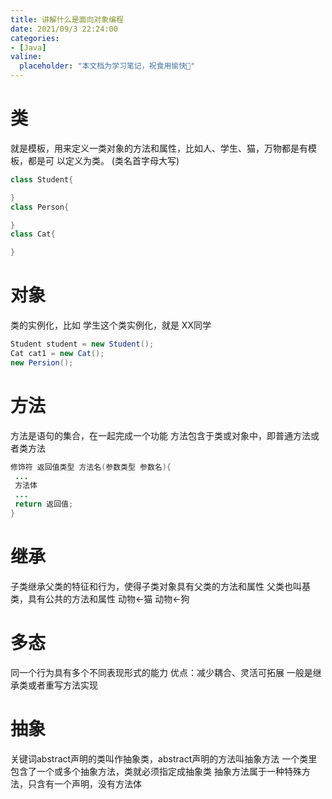 ```yaml
---
title: 讲解什么是⾯向对象编程
date: 2021/09/3 22:24:00
categories:
- [Java]
valine:
  placeholder: "本文档为学习笔记，祝食用愉快💪"
---
```


# 类
就是模板，⽤来定义⼀类对象的⽅法和属性，⽐如⼈、学⽣、猫，万物都是有模板，都是可
以定义为类。 (类名⾸字⺟⼤写)
```java
class Student{

}
class Person{

}
class Cat{

}
```
# 对象
类的实例化，⽐如 学⽣这个类实例化，就是 XX同学
```java
Student student = new Student();
Cat cat1 = new Cat();
new Persion();
```
# ⽅法
⽅法是语句的集合，在⼀起完成⼀个功能
⽅法包含于类或对象中，即普通⽅法或者类⽅法
```java
修饰符 返回值类型 ⽅法名(参数类型 参数名){
 ...
 ⽅法体
 ...
 return 返回值;
}
```
# 继承
⼦类继承⽗类的特征和⾏为，使得⼦类对象具有⽗类的⽅法和属性
⽗类也叫基类，具有公共的⽅法和属性
动物<-猫
动物<-狗
# 多态
同⼀个⾏为具有多个不同表现形式的能⼒
优点：减少耦合、灵活可拓展
⼀般是继承类或者重写⽅法实现
# 抽象
关键词abstract声明的类叫作抽象类，abstract声明的⽅法叫抽象⽅法
⼀个类⾥包含了⼀个或多个抽象⽅法，类就必须指定成抽象类
抽象⽅法属于⼀种特殊⽅法，只含有⼀个声明，没有⽅法体
